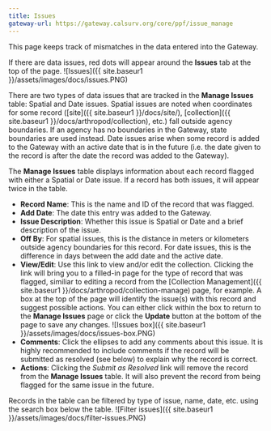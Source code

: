 ```yaml
---
title: Issues
gateway-url: https://gateway.calsurv.org/core/ppf/issue_manage
---
```

This page keeps track of mismatches in the data entered into the Gateway.

If there are data issues, red dots will appear around the **Issues** tab at the top of the page. ![Issues]({{ site.baseur1 }}/assets/images/docs/issues.PNG)

There are two types of data issues that are tracked in the **Manage Issues** table: Spatial and Date issues. Spatial issues are noted when coordinates for some record ([site]({{ site.baseur1 }}/docs/site/), [collection]({{ site.baseur1 }}/docs/arthropod/collection), etc.) fall outside agency boundaries. If an agency has no boundaries in the Gateway, state boundaries are used instead. Date issues arise when some record is added to the Gateway with an active date that is in the future (i.e. the date given to the record is after the date the record was added to the Gateway).

The **Manage Issues** table displays information about each record flagged with either a Spatial or Date issue. If a record has both issues, it will appear twice in the table.
* **Record Name**: This is the name and ID of the record that was flagged.
* **Add Date**: The date this entry was added to the Gateway.
* **Issue Description**: Whether this issue is Spatial or Date and a brief description of the issue.
* **Off By**: For spatial issues, this is the distance in meters or kilometers outside agency boundaries for this record. For date issues, this is the difference in days between the add date and the active date.
* **View/Edit**: Use this link to view and/or edit the collection. Clicking the link will bring you to a filled-in page for the type of record that was flagged, similiar to editing a record from the [Collection Management]({{ site.baseur1 }}/docs/arthropod/collection-manage) page, for example. A box at the top of the page will identify the issue(s) with this record and suggest possible actions. You can either click within the box to return to the **Manage Issues** page or click the **Update** button at the bottom of the page to save any changes.
![Issues box]({{ site.baseur1 }}/assets/images/docs/issues-box.PNG)
* **Comments**: Click the ellipses to add any comments about this issue. It is highly recommended to include comments if the record will be submitted as resolved (see below) to explain why the record is correct.
* **Actions**: Clicking the *Submit as Resolved* link will remove the record from the **Manage Issues** table. It will also prevent the record from being flagged for the same issue in the future.

Records in the table can be filtered by type of issue, name, date, etc. using the search box below the table.
![Filter issues]({{ site.baseur1 }}/assets/images/docs/filter-issues.PNG)

